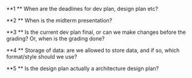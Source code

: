 **1 **
When are the deadlines for dev plan, design plan etc?

**2 **
When is the midterm presentation?

**3 **
Is the current dev plan final, or can we make changes before the grading? Or, when is the grading done?

**4 **
Storage of data: are we allowed to store data, and if so, which format/style should we use?

**5 **
Is the design plan actually a architecture design plan?
